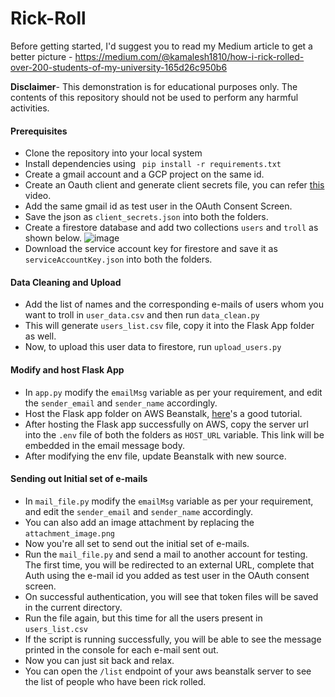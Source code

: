 # Rick-Roll

Before getting started, I'd suggest you to read my Medium article to get a better picture - https://medium.com/@kamalesh1810/how-i-rick-rolled-over-200-students-of-my-university-165d26c950b6

**Disclaimer**- This demonstration is for educational purposes only. The contents of this repository should not be used to perform any harmful activities.

#### Prerequisites
- Clone the repository into your local system
- Install dependencies using 
``` pip install -r requirements.txt```
- Create a gmail account and a GCP project on the same id.
- Create an Oauth client and generate client secrets file, you can refer [this](https://www.youtube.com/watch?v=6bzzpda63H0&ab_channel=JieJenn) video.
- Add the same gmail id as test user in the OAuth Consent Screen.
- Save the json as `client_secrets.json` into both the folders.
- Create a firestore database and add two collections `users` and `troll` as shown below.
![image](https://user-images.githubusercontent.com/61874657/178149288-973a050f-4c07-4c6f-a429-6ec9d6028c65.png)
- Download the service account key for firestore and save it as `serviceAccountKey.json` into both the folders.


#### Data Cleaning and Upload
- Add the list of names and the corresponding e-mails of users whom you want to troll in `user_data.csv` and then run `data_clean.py`
- This will generate `users_list.csv` file, copy it into the Flask App folder as well.
- Now, to upload this user data to firestore, run `upload_users.py` 

#### Modify and host Flask App
- In `app.py` modify the `emailMsg` variable as per your requirement, and edit the `sender_email` and `sender_name` accordingly.
- Host the Flask app folder on AWS Beanstalk, [here](https://www.youtube.com/watch?v=dhHOzye-Rms&ab_channel=NachiketaHebbar)'s a good tutorial.
- After hosting the Flask app successfully on AWS, copy the server url into the `.env` file of both the folders as `HOST_URL` variable. This link will be embedded in the email message body.
- After modifying the env file, update Beanstalk with new source.

#### Sending out Initial set of e-mails
- In `mail_file.py` modify the `emailMsg` variable as per your requirement, and edit the `sender_email` and `sender_name` accordingly.
- You can also add an image attachment by replacing the `attachment_image.png`
- Now you're all set to send out the initial set of e-mails.
- Run the `mail_file.py` and send a mail to another account for testing. The first time, you will be redirected to an external URL, complete that Auth using the e-mail id you added as test user in the OAuth consent screen.
- On successful authentication, you will see that token files will be saved in the current directory.
- Run the file again, but this time for all the users present in `users_list.csv`
- If the script is running successfully, you will be able to see the message printed in the console for each e-mail sent out.
- Now you can just sit back and relax.
- You can open the `/list` endpoint of your aws beanstalk server to see the list of people who have been rick rolled.
